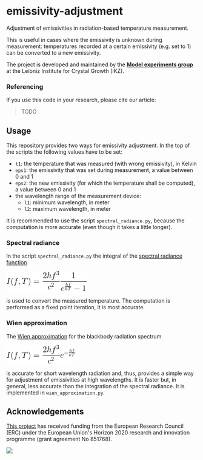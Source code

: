 # emissivity-adjustment

Adjustment of emissivities in radiation-based temperature measurement.

This is useful in cases where the emissivity is unknown during measurement: temperatures recorded at a certain emissivity (e.g. set to 1) can be converted to a new emissivity.

The project is developed and maintained by the [**Model experiments group**](https://www.ikz-berlin.de/en/research/materials-science/section-fundamental-description#c486) at the Leibniz Institute for Crystal Growth (IKZ).

### Referencing
If you use this code in your research, please cite our article:

> TODO

## Usage

This repository provides two ways for emissivity adjustment. In the top of the scripts the following values have to be set:

- `t1`: the temperature that was measured (with wrong emissivity), in Kelvin
- `eps1`: the emissivity that was set during measurement, a value between 0 and 1
- `eps2`: the new emissivity (for which the temperature shall be computed), a value between 0 and 1
- the wavelength range of the measurement device:
  - `l1`: minimum wavelength, in meter
  - `l2`: maximum wavelength, in meter
 
 It is recommended to use the script `spectral_radiance.py`, because the computation is more accurate (even though it takes a little longer).

### Spectral radiance

In the script `spectral_radiance.py` the integral of the [spectral radiance function](https://en.wikipedia.org/wiki/Planck%27s_law)

![Planck's law](Planck-law.gif)

is used to convert the measured temperature. The computation is performed as a fixed point iteration, it is most accurate.

### Wien approximation

The [Wien approximation](https://en.wikipedia.org/wiki/Wien_approximation) for the blackbody radiation spectrum

![Wien approximation](wien-approximation.gif)

is accurate for short wavelength radiation and, thus, provides a simple way for adjustment of emissivities at high wavelengths. It is faster but, in general, less accurate than the integration of the spectral radiance. It is implemented in `wien_approximation.py`.

## Acknowledgements

[This project](https://nemocrys.github.io/) has received funding from the European Research Council (ERC) under the European Union's Horizon 2020 research and innovation programme (grant agreement No 851768).

<img src="https://raw.githubusercontent.com/nemocrys/pyelmer/master/EU-ERC.png">
